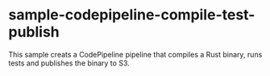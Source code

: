 # sample-codepipeline-compile-test-publish

This sample creats a CodePipeline pipeline that compiles a Rust binary, runs tests and publishes the binary to S3.
